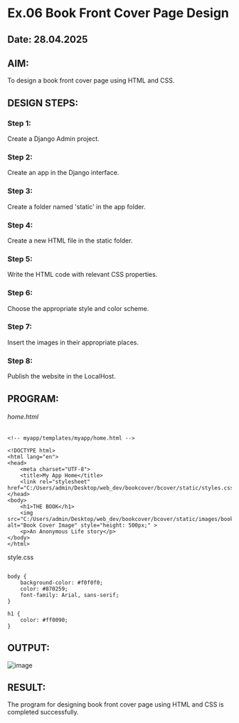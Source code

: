 # Ex.06 Book Front Cover Page Design
## Date: 28.04.2025
## AIM:
To design a book front cover page using HTML and CSS.

## DESIGN STEPS:

### Step 1:
Create a Django Admin project.

### Step 2:
Create an app in the Django interface.

### Step 3:
Create a folder named 'static' in the app folder.

### Step 4:
Create a new HTML file in the static folder.

### Step 5:
Write the HTML code with relevant CSS properties.

### Step 6:
Choose the appropriate style and color scheme.

### Step 7:
Insert the images in their appropriate places.

### Step 8:
Publish the website in the LocalHost.

## PROGRAM:
###### home.html
```
<!-- myapp/templates/myapp/home.html -->

<!DOCTYPE html>
<html lang="en">
<head>
    <meta charset="UTF-8">
    <title>My App Home</title>
    <link rel="stylesheet" href="C:/Users/admin/Desktop/web_dev/bookcover/bcover/static/styles.css">
</head>
<body>
    <h1>THE BOOK</h1>
    <img src="C:/Users/admin/Desktop/web_dev/bookcover/bcover/static/images/bookcover.png" alt="Book Cover Image" style="height: 500px;" >
    <p>An Anonymous Life story</p>
</body>
</html>
```

style.css
```

body {
    background-color: #f0f0f0;
    color: #870259;
    font-family: Arial, sans-serif;
}

h1 {
    color: #ff0090;
}
```

## OUTPUT:
![image](https://github.com/user-attachments/assets/c13e1410-0331-40b5-93a3-567258c33ab3)



## RESULT:
The program for designing book front cover page using HTML and CSS is completed successfully.
